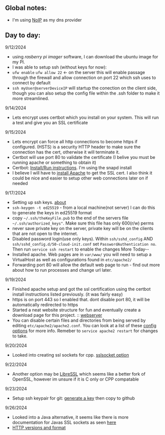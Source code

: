 ## Global notes:
- I'm using [NoIP](https://my.noip.com/dynamic-dns) as my dns provider


## Day to day:

9/12/2024
- using *rasberry pi imager* software, I can download the ubuntu image for my PI.
- I was able to setup ssh (without keys for now):
- `ufw enable` `ufw allow 22` <- on the server this will enable passage through the firewall and allow connection on port 22 which ssh uses to connect by default
- `ssh myUser@serverDeviceIP` will startup the conection on the client side, though you can also setup the config file within the .ssh folder to make it more streamlined.

9/14/2024
- Lets encrypt uses certbot which you install on your system. This will run a test and give you an SSL certificate

9/15/2024
- Lets encrypt can force all http connections to become https if configured. (HSTS) is a security HTTP header to make sure the connection has the cert, otherwise it will terminate it.
- Certbot will use port 80 to validate the certificate (I belive you must be running apache or something to obtain it)
- Certbot: [Install/Run instructions](https://www.inmotionhosting.com/support/website/ssl/lets-encrypt-ssl-ubuntu-with-certbot/#create). I'm using the snapd install
- I believe I will have to [install Apache](https://ubuntu.com/tutorials/install-and-configure-apache#1-overview) to get the SSL cert. I also think it could be nice and easier to setup other web connections later on if needed

9/17/2024
- Setting up ssh keys. [about](https://www.digitalocean.com/community/tutorials/how-to-configure-ssh-key-based-authentication-on-a-linux-server)
- `ssh-keygen -t ed25519` - from a local machine(not server) I can do this to generate the keys in ed25519 format
- copy `~/.ssh/theKeyFile.pub` to the end of the servers file `~/.ssh/authorized_keys"`. Make sure this file has only 600(r/w) perms
- never save private key on the server, private key will be on the clients that are not open to the internet.
- Disabled password login(use only keys). Within `ssh/sshd_config` AND `ssh/sshd_config.d/50-cloud-init.conf` set `PasswordAuthentication no`. Then run `service ssh restart` to enable the changes
More Today--
- Installed apache. Web pages are in `var/www/` you will need to setup a VirtualHost as well as configurations found in `etc/apache2/`
- Forwarding port 80 will allow the default web page to run - find out more about how to run processes and change url later.

9/19/2024
- Finished apache setup and got the ssl certification using the certbot install instructions listed previously. (it was fairly easy)
- https is on port 443 so I enabled that. dont disable port 80, it will be automatically redirected to https
- Started a neat website structure for fun and eventually create a download page for this project. :: [webserver](https://github.com/HoldenErnest/webserver)
- You can disable certain files and directories from being served by editing `etc/apache2/apache2.conf`. You can look at a list of these [config options](https://httpd.apache.org/docs/current/mod/core.html#directory) for more info. Remeber to `service apache2 restart` for changes to take.

9/20/2024
- Looked into creating ssl sockets for cpp. [sslsocket option](https://github.com/embeddedmz/socket-cpp)

9/22/2024
- Another option may be [LibreSSL](https://www.libressl.org/) which seems like a better fork of OpenSSL, however im unsure if it is C only or CPP compatable

9/23/2024
- Setup ssh keypair for git: [generate a key](https://docs.github.com/en/authentication/connecting-to-github-with-ssh/generating-a-new-ssh-key-and-adding-it-to-the-ssh-agent) then copy to github

9/26/2024
- Looked into a Java alternative, it seems like there is more documentation for Javas SSL sockets as seen [here](https://docs.oracle.com/javase/10/security/sample-code-illustrating-secure-socket-connection-client-and-server.htm#JSSEC-GUID-B1060A74-9BAE-40F1-AB2B-C8D83812A4C7)
- [HTTP versions and format](https://developer.mozilla.org/en-US/docs/Web/HTTP/Basics_of_HTTP/Evolution_of_HTTP)
